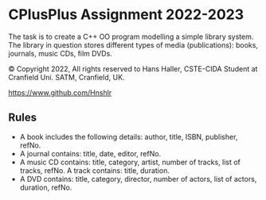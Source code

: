 # CPlusPlus Assignment 2022-2023

The task is to create a C++ OO program modelling a simple library system. The library in question stores different types of media (publications): books, journals, music CDs, film DVDs.

© Copyright 2022, All rights reserved to Hans Haller, CSTE-CIDA Student at Cranfield Uni. SATM, Cranfield, UK.

https://www.github.com/Hnshlr

## Rules

- A book includes the following details: author, title, ISBN, publisher, refNo.
- A journal contains: title, date, editor, refNo.
- A music CD contains: title, category, artist, number of tracks, list of tracks, refNo. A
track contains: title, duration.
- A DVD contains: title, category, director, number of actors, list of actors, duration,
refNo.

